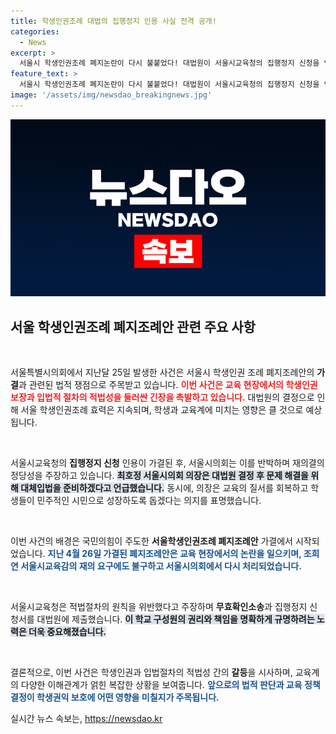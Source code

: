 ```yaml
---
title: 학생인권조례 대법의 집행정지 인용 사실 전격 공개!
categories:
  - News
excerpt: >
  서울시 학생인권조례 폐지논란이 다시 불붙었다! 대법원이 서울시교육청의 집행정지 신청을 인용하면서, 논란의 중심에 선 조례 효력은 계속 유지된다. 서울시의회의 재의결은 정당성을 두고 첨예한 대립을 예고하고 있다.
feature_text: >
  서울시 학생인권조례 폐지논란이 다시 불붙었다! 대법원이 서울시교육청의 집행정지 신청을 인용하면서, 논란의 중심에 선 조례 효력은 계속 유지된다. 서울시의회의 재의결은 정당성을 두고 첨예한 대립을 예고하고 있다.
image: '/assets/img/newsdao_breakingnews.jpg'
---
```


<p><img src="/assets/img/newsdao_breakingnews.jpg" alt="ranknews 속보" /></p>

<h2 data-ke-size="size26">서울 학생인권조례 폐지조례안 관련 주요 사항</h2>

<p data-ke-size="size16">&nbsp;</p>

<p>서울특별시의회에서 지난달 25일 발생한 사건은 서울시 학생인권 조례 폐지조례안의 <strong>가결</strong>과 관련된 법적 쟁점으로 주목받고 있습니다. <b><span style="color: #ee2323;">이번 사건은 교육 현장에서의 학생인권 보장과 입법적 절차의 적법성을 둘러싼 긴장을 촉발하고 있습니다.</span></b> 대법원의 결정으로 인해 서울 학생인권조례 효력은 지속되며, 학생과 교육계에 미치는 영향은 클 것으로 예상됩니다. </p>

<p data-ke-size="size16">&nbsp;</p>

<p>서울시교육청의 <strong>집행정지 신청</strong> 인용이 가결된 후, 서울시의회는 이를 반박하며 재의결의 정당성을 주장하고 있습니다. <b><span style="background-color: #21538527;">최호정 서울시의회 의장은 대법원 결정 후 문제 해결을 위해 대체입법을 준비하겠다고 언급했습니다.</span></b> 동시에, 의장은 교육의 질서를 회복하고 학생들이 민주적인 시민으로 성장하도록 돕겠다는 의지를 표명했습니다. </p>

<p data-ke-size="size16">&nbsp;</p>

<p>이번 사건의 배경은 국민의힘이 주도한 <strong>서울학생인권조례 폐지조례안</strong> 가결에서 시작되었습니다. <b><span style="color: #1a5490;">지난 4월 26일 가결된 폐지조례안은 교육 현장에서의 논란을 일으키며, 조희연 서울시교육감의 재의 요구에도 불구하고 서울시의회에서 다시 처리되었습니다.</span></b> </p>

<p data-ke-size="size16">&nbsp;</p>

<p>서울시교육청은 적법절차의 원칙을 위반했다고 주장하며 <strong>무효확인소송</strong>과 집행정지 신청서를 대법원에 제출했습니다. <b><span style="background-color: #21538527;">이 학교 구성원의 권리와 책임을 명확하게 규명하려는 노력은 더욱 중요해졌습니다.</span></b> </p>

<p data-ke-size="size16">&nbsp;</p>

<p>결론적으로, 이번 사건은 학생인권과 입법절차의 적법성 간의 <strong>갈등</strong>을 시사하며, 교육계의 다양한 이해관계가 얽힌 복잡한 상황을 보여줍니다. <b><span style="color: #1a5490;">앞으로의 법적 판단과 교육 정책 결정이 학생권익 보호에 어떤 영향을 미칠지가 주목됩니다.</span></b></p>
실시간 뉴스 속보는, <a href="https://newsdao.kr" rel="dofollow">https://newsdao.kr</a>


